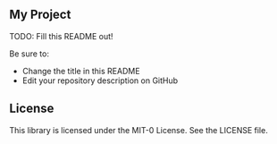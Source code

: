 ## My Project

TODO: Fill this README out!

Be sure to:

* Change the title in this README
* Edit your repository description on GitHub
 
## License

This library is licensed under the MIT-0 License. See the LICENSE file.

